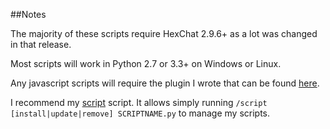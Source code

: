 ##Notes

The majority of these scripts require HexChat 2.9.6+ as a lot was changed in that release.

Most scripts will work in Python 2.7 or 3.3+ on Windows or Linux.

Any javascript scripts will require the plugin I wrote that can be found [here](https://github.com/TingPing/hexchat-javascript).

I recommend my [script](./script.py) script. It allows simply running ```/script [install|update|remove] SCRIPTNAME.py``` to manage my scripts.
